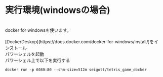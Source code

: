 # 実行環境(windowsの場合)
<br>
docker for windowsを使います。<br>
<br>
[DockerDeskop](https://docs.docker.com/docker-for-windows/install/)をインストール<br>
パワーシェルを起動<br>
パワーシェル上で以下を実行する<br>

```
docker run -p 6080:80 --shm-size=512m seigott/tetris_game_docker
```
